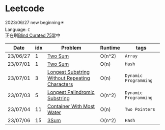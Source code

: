 # Leetcode
2023/06/27 new beginning✴️<br>
Language: `C`<br>
正在刷[Blind Curated 75](https://leetcode.com/list/xoqag3yj/)當中

|Date|idx|Problem|Runtime|tags|
|----|---|-------|-------|----|
|23/06/27|1|[Two Sum](https://leetcode.com/problems/two-sum/?envType=list&envId=rapfhont)|O(n^2)|`Array`|
|23/07/01|1|[Two Sum](https://leetcode.com/problems/two-sum/?envType=list&envId=rapfhont)|O(n)|`Hash`|
|23/07/01|3|[Longest Substring Without Repeating Characters](https://leetcode.com/problems/longest-substring-without-repeating-characters/?envType=list&envId=rapfhont)|O(n)|`Dynamic Programming`|
|23/07/03|5|[Longest Palindromic Substring](https://leetcode.com/problems/longest-palindromic-substring/description/?envType=list&envId=rapfhont)|O(n^2)|`Dynamic Programming`|
|23/07/04|11|[Container With Most Water](https://leetcode.com/problems/container-with-most-water/description/?envType=list&envId=rapfhont)|O(n)|`Two Pointers`|
|23/07/06|15|[3Sum](https://leetcode.com/problems/3sum/description/?envType=list&envId=rapfhont)|O(n^2)|`Hash`|
